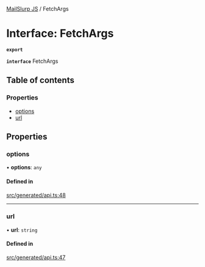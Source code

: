 [MailSlurp JS](../README.md) / FetchArgs

# Interface: FetchArgs

**`export`**

**`interface`** FetchArgs

## Table of contents

### Properties

- [options](FetchArgs.md#options)
- [url](FetchArgs.md#url)

## Properties

### options

• **options**: `any`

#### Defined in

[src/generated/api.ts:48](https://github.com/mailslurp/mailslurp-client/blob/5a5ba59/src/generated/api.ts#L48)

___

### url

• **url**: `string`

#### Defined in

[src/generated/api.ts:47](https://github.com/mailslurp/mailslurp-client/blob/5a5ba59/src/generated/api.ts#L47)
